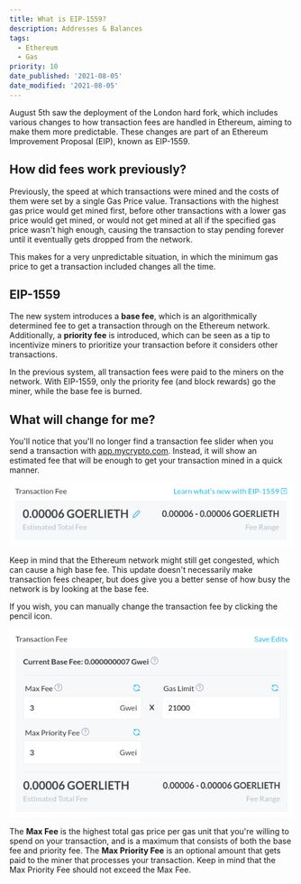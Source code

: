 ```yaml
---
title: What is EIP-1559?
description: Addresses & Balances
tags:
  - Ethereum
  - Gas
priority: 10
date_published: '2021-08-05'
date_modified: '2021-08-05'
---
```


August 5th saw the deployment of the London hard fork, which includes various changes to how transaction fees are handled in Ethereum, aiming to make them more predictable. These changes are part of an Ethereum Improvement Proposal (EIP), known as EIP-1559.

## How did fees work previously?

Previously, the speed at which transactions were mined and the costs of them were set by a single Gas Price value. Transactions with the highest gas price would get mined first, before other transactions with a lower gas price would get mined, or would not get mined at all if the specified gas price wasn't high enough, causing the transaction to stay pending forever until it eventually gets dropped from the network.

This makes for a very unpredictable situation, in which the minimum gas price to get a transaction included changes all the time.

## EIP-1559

The new system introduces a **base fee**, which is an algorithmically determined fee to get a transaction through on the Ethereum network. Additionally, a **priority fee** is introduced, which can be seen as a tip to incentivize miners to prioritize your transaction before it considers other transactions.

In the previous system, all transaction fees were paid to the miners on the network. With EIP-1559, only the priority fee (and block rewards) go the miner, while the base fee is burned.

## What will change for me?

You'll notice that you'll no longer find a transaction fee slider when you send a transaction with [app.mycrypto.com](https://app.mycrypto.com/). Instead, it will show an estimated fee that will be enough to get your transaction mined in a quick manner.

![Transaction fee estimate](../../assets/general-knowledge/ethereum-blockchain/what-is-eip-1559/tx-fee-overview.png)

Keep in mind that the Ethereum network might still get congested, which can cause a high base fee. This update doesn't necessarily make transaction fees cheaper, but does give you a better sense of how busy the network is by looking at the base fee.

If you wish, you can manually change the transaction fee by clicking the pencil icon.

![Transaction fee detailed view](../../assets/general-knowledge/ethereum-blockchain/what-is-eip-1559/tx-fee-detailed.png)

The **Max Fee** is the highest total gas price per gas unit that you're willing to spend on your transaction, and is a maximum that consists of both the base fee and priority fee. The **Max Priority Fee** is an optional amount that gets paid to the miner that processes your transaction. Keep in mind that the Max Priority Fee should not exceed the Max Fee.
